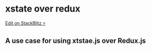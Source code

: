 # xstate over redux
[Edit on StackBlitz ⚡️](https://stackblitz.com/edit/react-egxtsb)


## A use case for using xtstae.js over Redux.js
